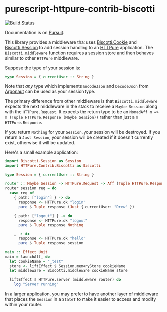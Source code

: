 # purescript-httpure-contrib-biscotti

[![Build
Status](https://github.com/drewolson/purescript-httpure-contrib-biscotti/actions/workflows/test.yml/badge.svg?branch=master)](https://github.com/drewolson/purescript-httpure-contrib-biscotti/actions/workflows/test.yml)

Documentation is on
[Pursuit](https://pursuit.purescript.org/packages/purescript-httpure-contrib-biscotti).

This library provides a middleware that uses
[Biscotti.Cookie](https://github.com/drewolson/purescript-biscotti-cookie) and
[Biscotti.Session](https://github.com/drewolson/purescript-biscotti-session) to
add session handling to an
[HTTPure](https://github.com/cprussin/purescript-httpure) application. The
`Biscotti.middleware` function requires a session store and then behaves similar
to other `HTTPure` middleware.

Suppose the type of your session is:

```purescript
type Session = { currentUser :: String }
```

Note that _any_ type which implements `EncodeJson` and `DecodeJson` from
[Argonaut](https://github.com/purescript-contrib/purescript-argonaut) can be
used as your session type.

The primary difference from other middleware is that `Biscotti.middleware`
expects the next middleware in the stack to receive a `Maybe Session` along with the
`HTTPure.Request`.  It expects the return type to be an `MonadAff m => m (Tuple
HTTPure.Response (Maybe Session))` rather than just a `m HTTPure.Response`.

If you return `Nothing` for your `Session`, your session will be destroyed. If
you return a `Just Session`, your session will be created if it doesn't
currently exist, otherwise it will be updated.

Here's a small example application:

```purescript
import Biscotti.Session as Session
import HTTPure.Contrib.Biscotti as Biscotti

type Session = { currentUser :: String }

router :: Maybe Session -> HTTPure.Request -> Aff (Tuple HTTPure.Response (Maybe Session))
router session req = do
  case req of
    { path: ["login"] } -> do
      response <- HTTPure.ok "login"
      pure $ Tuple response (Just { currentUser: "Drew" })

    { path: ["logout"] } -> do
      response <- HTTPure.ok "logout"
      pure $ Tuple response Nothing

    _ -> do
      response <- HTTPure.ok "hello"
      pure $ Tuple response session

main :: Effect Unit
main = launchAff_ do
  let cookieName = "_test"
  store <- liftEffect $ Session.memoryStore cookieName
  let middleware = Biscotti.middleware cookieName store

  liftEffect $ HTTPure.server (middleware router) do
    log "Server running"
```

In a larger application, you may prefer to have another layer of middleware that
places the `Session` in a `StateT` to make it easier to access and modify within
your router.
